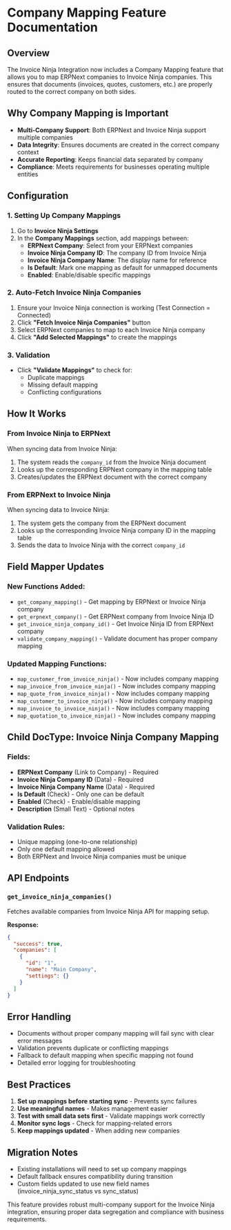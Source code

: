 # Company Mapping Feature Documentation

## Overview
The Invoice Ninja Integration now includes a Company Mapping feature that allows you to map ERPNext companies to Invoice Ninja companies. This ensures that documents (invoices, quotes, customers, etc.) are properly routed to the correct company on both sides.

## Why Company Mapping is Important
- **Multi-Company Support**: Both ERPNext and Invoice Ninja support multiple companies
- **Data Integrity**: Ensures documents are created in the correct company context
- **Accurate Reporting**: Keeps financial data separated by company
- **Compliance**: Meets requirements for businesses operating multiple entities

## Configuration

### 1. Setting Up Company Mappings
1. Go to **Invoice Ninja Settings**
2. In the **Company Mappings** section, add mappings between:
   - **ERPNext Company**: Select from your ERPNext companies
   - **Invoice Ninja Company ID**: The company ID from Invoice Ninja
   - **Invoice Ninja Company Name**: The display name for reference
   - **Is Default**: Mark one mapping as default for unmapped documents
   - **Enabled**: Enable/disable specific mappings

### 2. Auto-Fetch Invoice Ninja Companies
1. Ensure your Invoice Ninja connection is working (Test Connection = Connected)
2. Click **"Fetch Invoice Ninja Companies"** button
3. Select ERPNext companies to map to each Invoice Ninja company
4. Click **"Add Selected Mappings"** to create the mappings

### 3. Validation
- Click **"Validate Mappings"** to check for:
  - Duplicate mappings
  - Missing default mapping
  - Conflicting configurations

## How It Works

### From Invoice Ninja to ERPNext
When syncing data from Invoice Ninja:
1. The system reads the `company_id` from the Invoice Ninja document
2. Looks up the corresponding ERPNext company in the mapping table
3. Creates/updates the ERPNext document with the correct company

### From ERPNext to Invoice Ninja
When syncing data to Invoice Ninja:
1. The system gets the company from the ERPNext document
2. Looks up the corresponding Invoice Ninja company ID in the mapping table
3. Sends the data to Invoice Ninja with the correct `company_id`

## Field Mapper Updates

### New Functions Added:
- `get_company_mapping()` - Get mapping by ERPNext or Invoice Ninja company
- `get_erpnext_company()` - Get ERPNext company from Invoice Ninja ID
- `get_invoice_ninja_company_id()` - Get Invoice Ninja ID from ERPNext company
- `validate_company_mapping()` - Validate document has proper company mapping

### Updated Mapping Functions:
- `map_customer_from_invoice_ninja()` - Now includes company mapping
- `map_invoice_from_invoice_ninja()` - Now includes company mapping
- `map_quote_from_invoice_ninja()` - Now includes company mapping
- `map_customer_to_invoice_ninja()` - Now includes company mapping
- `map_invoice_to_invoice_ninja()` - Now includes company mapping
- `map_quotation_to_invoice_ninja()` - Now includes company mapping

## Child DocType: Invoice Ninja Company Mapping

### Fields:
- **ERPNext Company** (Link to Company) - Required
- **Invoice Ninja Company ID** (Data) - Required
- **Invoice Ninja Company Name** (Data) - Required
- **Is Default** (Check) - Only one can be default
- **Enabled** (Check) - Enable/disable mapping
- **Description** (Small Text) - Optional notes

### Validation Rules:
- Unique mapping (one-to-one relationship)
- Only one default mapping allowed
- Both ERPNext and Invoice Ninja companies must be unique

## API Endpoints

### `get_invoice_ninja_companies()`
Fetches available companies from Invoice Ninja API for mapping setup.

**Response:**
```json
{
  "success": true,
  "companies": [
    {
      "id": "1",
      "name": "Main Company",
      "settings": {}
    }
  ]
}
```

## Error Handling
- Documents without proper company mapping will fail sync with clear error messages
- Validation prevents duplicate or conflicting mappings
- Fallback to default mapping when specific mapping not found
- Detailed error logging for troubleshooting

## Best Practices
1. **Set up mappings before starting sync** - Prevents sync failures
2. **Use meaningful names** - Makes management easier
3. **Test with small data sets first** - Validate mappings work correctly
4. **Monitor sync logs** - Check for mapping-related errors
5. **Keep mappings updated** - When adding new companies

## Migration Notes
- Existing installations will need to set up company mappings
- Default fallback ensures compatibility during transition
- Custom fields updated to use new field names (invoice_ninja_sync_status vs sync_status)

This feature provides robust multi-company support for the Invoice Ninja integration, ensuring proper data segregation and compliance with business requirements.
